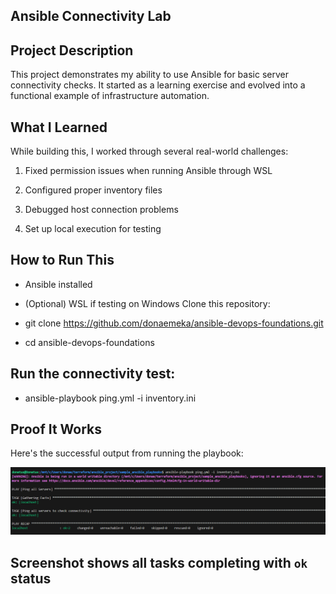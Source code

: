 ## Ansible Connectivity Lab

## Project Description
This project demonstrates my ability to use Ansible for basic server connectivity checks. It started as a learning exercise and evolved into a functional example of infrastructure automation.

## What I Learned

While building this, I worked through several real-world challenges:

1. Fixed permission issues when running Ansible through WSL

2. Configured proper inventory files

3. Debugged host connection problems

4. Set up local execution for testing

## How to Run This

- Ansible installed

- (Optional) WSL if testing on Windows
Clone this repository:

- git clone https://github.com/donaemeka/ansible-devops-foundations.git

- cd ansible-devops-foundations

## Run the connectivity test:

- ansible-playbook ping.yml -i inventory.ini

## Proof It Works

Here's the successful output from running the playbook:

![Ansible connectivity test working](screenshots/ansible-success.png)

## Screenshot shows all tasks completing with `ok` status